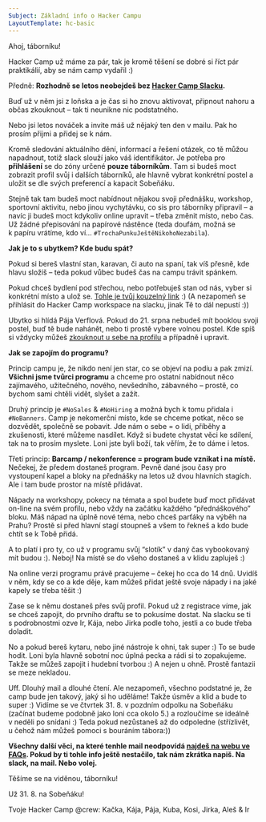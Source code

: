 ```yaml
---
Subject: Základní info o Hacker Campu
LayoutTemplate: hc-basic
---
```


Ahoj, táborníku!

Hacker Camp už máme za pár, tak je kromě těšení se dobré si říct pár praktikálií,
aby se nám camp vydařil :)

Předně: **Rozhodně se letos neobejdeš bez [Hacker Camp Slacku](http://hackercampworkspace.slack.com).**

Buď už v něm jsi z loňska a je čas si ho znovu aktivovat, připnout nahoru a občas zkouknout –
tak ti neunikne nic podstatného.

Nebo jsi letos nováček a invite máš už nějaký ten den v mailu. Pak ho prosím přijmi a přidej se k nám.

Kromě sledování aktuálního dění, informací a řešení otázek, co tě můžou napadnout,
totiž slack slouží jako váš identifikátor. Je potřeba pro **přihlášení** se do zóny
určené **pouze táborníkům**. Tam si budeš moct zobrazit profil svůj i dalších táborníků,
ale hlavně vybrat konkrétní postel a uložit se dle svých preferencí a kapacit Sobeňáku.

Stejně tak tam budeš moct nabídnout nějakou svoji přednášku, workshop, sportovní aktivitu,
nebo jinou vychytávku, co sis pro táborníky připravil – a navíc ji budeš moct kdykoliv
online upravit – třeba změnit místo, nebo čas. Už žádné přepisování na papírové nástěnce
(teda doufám, možná se k papíru vrátíme, kdo ví… `#TrochaPunkuJeštěNikohoNezabila`).

**Jak je to s ubytkem? Kde budu spát?**

Pokud si bereš vlastní stan, karavan, či auto na spaní, tak víš přesně,
kde hlavu složíš – teda pokud vůbec budeš čas na campu trávit spánkem.

Pokud chceš bydlení pod střechou, nebo potřebuješ stan od nás,
vyber si konkrétní místo a ulož se. [Tohle je tvůj kouzelný link](https://donut.hackercamp.cz/) :)
(A nezapomeň se přihlásit do Hacker Camp workspace na slacku, jinak Tě to dál nepustí :))

Ubytko si hlídá Pája Verflová. Pokud do 21. srpna nebudeš mít booklou svoji postel,
buď tě bude nahánět, nebo ti prostě vybere volnou postel. Kde spíš si vždycky můžeš
[zkouknout u sebe na profilu](https://donut.hackercamp.cz/) a případně i upravit.

**Jak se zapojím do programu?**

Princip campu je, že nikdo není jen star, co se objeví na podiu a pak zmizí.
**Všichni jsme tvůrci programu** a chceme pro ostatní nabídnout něco zajímavého,
užitečného, nového, nevšedního, zábavného – prostě, co bychom sami chtěli vidět,
slyšet a zažít.

Druhý princip je `#NoSales` & `#NoHiring` a možná bych k tomu přidala i `#NoBanners`.
Camp je nekomerční místo, kde se chceme potkat, něco se dozvědět, společně se pobavit.
Jde nám o sebe = o lidi, příběhy a zkušenosti, které můžeme nasdílet. Když si budete chystat
věci ke sdílení, tak na to prosím myslete. Loni jste byli boží, tak věřím, že to dáme i letos.

Třetí princip: **Barcamp / nekonference = program bude vznikat i na místě.**
Nečekej, že předem dostaneš program. Pevně dané jsou časy pro vystoupení kapel
a bloky na přednášky na letos už dvou hlavních stagích.
Ale i tam bude prostor na místě přidávat.

Nápady na workshopy, pokecy na témata a spol budete buď moct přidávat on-line na
svém profilu, nebo vždy na začátku každého “přednáškového” bloku. Máš nápad na úplně
nové téma, nebo chceš parťáky na výběh na Prahu? Prostě si před hlavní stagí stoupneš
a všem to řekneš a kdo bude chtít se k Tobě přidá.

A to platí i pro ty, co už v programu svůj “slotík” v daný čas vybookovaný mít budou :).
Neboj! Na místě se do všeho dostaneš a v klidu zapluješ :)

Na online verzi programu právě pracujeme – čekej ho cca do 14 dnů. Uvidíš v něm,
kdy se co a kde děje, kam můžeš přidat ještě svoje nápady i na jaké kapely se třeba těšit :)

Zase se k němu dostaneš přes svůj profil. Pokud už z registrace víme, jak se chceš zapojit,
do prvního draftu se to pokusíme dostat. Na slacku se ti s podrobnostmi ozve Ir, Kája,
nebo Jirka podle toho, jestli a co bude třeba doladit.

No a pokud bereš kytaru, nebo jiné nástroje k ohni, tak super :) To se bude hodit.
Loni byla hlavně sobotní noc úplná pecka a rádi si to zopakujeme. Takže se můžeš zapojit
i hudební tvorbou :) A nejen u ohně. Prostě fantazii se meze nekladou.

Uff. Dlouhý mail a dlouhé čtení. Ale nezapomeň, všechno podstatné je, že camp bude jen takový,
jaký si ho uděláme! Takže úsměv a klid a bude to super :) Vidíme se ve čtvrtek 31. 8.
v pozdním odpolku na Sobeňáku (začínat budeme podobně jako loni cca okolo 5.) a rozloučíme se
ideálně v neděli po snídani :) Teda pokud nezůstaneš až do odpoledne
(střízlivět, u čehož nám můžeš pomoci s bouráním tábora:))

**Všechny další věci, na které tenhle mail neodpovídá [najdeš na webu ve FAQs](https://www.hackercamp.cz/faq/). Pokud by ti tohle info ještě nestačilo, tak nám zkrátka napiš. Na slack, na mail. Nebo volej.**

Těšíme se na viděnou, táborníku!

Už 31. 8. na Sobeňáku!

Tvoje Hacker Camp @crew: Kačka, Kája, Pája, Kuba, Kosi, Jirka, Aleš & Ir
